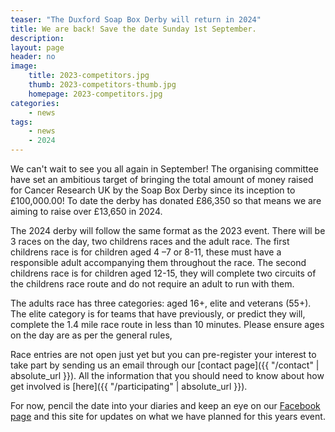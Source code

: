 ```yaml
---
teaser: "The Duxford Soap Box Derby will return in 2024"
title: We are back! Save the date Sunday 1st September.
description:
layout: page
header: no
image: 
    title: 2023-competitors.jpg
    thumb: 2023-competitors-thumb.jpg
    homepage: 2023-competitors.jpg
categories:
    - news
tags:
    - news
    - 2024
---
```


We can't wait to see you all again in September! The organising committee have set an ambitious target of bringing the total amount of money raised for Cancer Research UK by the Soap Box Derby since its inception to £100,000.00! To date the derby has donated £86,350 so that means we are aiming to raise over £13,650 in 2024.

The 2024 derby will follow the same format as the 2023 event. There will be 3 races on the day, two childrens races and the adult race. The first childrens race is for children aged 4 –7 or 8-11, these must have a responsible adult accompanying them throughout the race. The second childrens race is for children aged 12-15, they will complete two circuits of the childrens race route and do not require an adult to run with them.

The adults race has three categories: aged 16+, elite and veterans (55+). The elite category is for teams that have previously, or predict they will, complete the 1.4 mile race route in less than 10 minutes. Please ensure ages on the day are as per the general rules,

Race entries are not open just yet but you can pre-register your interest to take part by sending us an email through our [contact page]({{ "/contact" | absolute_url }}). All the information that you should need to know about how get involved is [here]({{ "/participating" | absolute_url }}).

For now, pencil the date into your diaries and keep an eye on our [Facebook page](https://www.facebook.com/DuxfordSoapBoxDerby) and this site for updates on what we have planned for this years event.
